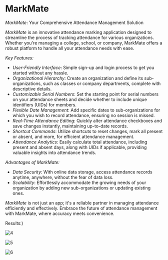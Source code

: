 # MarkMate

*MarkMate*: Your Comprehensive Attendance Management Solution

*MarkMate* is an innovative attendance marking application designed to streamline the process of tracking attendance for various organizations. Whether you're managing a college, school, or company, MarkMate offers a robust platform to handle all your attendance needs with ease.

*Key Features:*
- *User-Friendly Interface*: Simple sign-up and login process to get you started without any hassle.
- *Organizational Hierarchy*: Create an organization and define its sub-organizations, such as classes or company departments, complete with descriptive details.
- *Customizable Serial Numbers*: Set the starting point for serial numbers on your attendance sheets and decide whether to include unique identifiers (UIDs) for members.
- *Flexible Date Management*: Add specific dates to sub-organizations for which you wish to record attendance, ensuring no session is missed.
- *Real-Time Attendance Editing*: Quickly alter attendance checkboxes and save changes instantly, maintaining up-to-date records.
- *Shortcut Commands*: Utilize shortcuts to reset changes, mark all present or absent, and more, for efficient attendance management.
- *Attendance Analytics*: Easily calculate total attendance, including present and absent days, along with UIDs if applicable, providing valuable insights into attendance trends.

*Advantages of MarkMate:*
- *Data Security*: With online data storage, access attendance records anytime, anywhere, without the fear of data loss.
- *Scalability*: Effortlessly accommodate the growing needs of your organization by adding new sub-organizations or updating existing ones.

*MarkMate* is not just an app; it's a reliable partner in managing attendance efficiently and effectively. Embrace the future of attendance management with MarkMate, where accuracy meets convenience.

Results:)


![4](https://github.com/supershor/MarkMate/assets/113038485/f230d4d0-25df-475b-9077-e27e2939c727)


![5](https://github.com/supershor/MarkMate/assets/113038485/8825a37d-d622-40a5-9411-2c3f5d5bea4e)


![6](https://github.com/supershor/MarkMate/assets/113038485/ca43187d-7b88-4204-bfee-ddeb16ad22ba)

